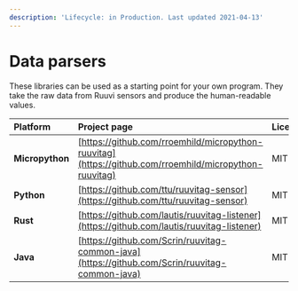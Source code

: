 ```yaml
---
description: 'Lifecycle: in Production. Last updated 2021-04-13'
---
```


# Data parsers

These libraries can be used as a starting point for your own program. They take the raw data from Ruuvi sensors and produce the human-readable values. 

| **Platform** | **Project page** | **License** | **Support** |
| :--- | :--- | :--- | :--- |
| **Micropython** | [https://github.com/rroemhild/micropython-ruuvitag](https://github.com/rroemhild/micropython-ruuvitag) | MIT | Community |
| **Python** | [https://github.com/ttu/ruuvitag-sensor](https://github.com/ttu/ruuvitag-sensor) | MIT | Community |
| **Rust** | [https://github.com/lautis/ruuvitag-listener](https://github.com/lautis/ruuvitag-listener) | MIT | Community |
| **Java** | [https://github.com/Scrin/ruuvitag-common-java](https://github.com/Scrin/ruuvitag-common-java) | MIT | Community |

